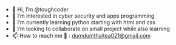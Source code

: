 - 👋 Hi, I’m @toughcoder
- 👀 I’m interested in cyber security and apps programming
- 🌱 I’m currently learning python starting with html and css
- 💞️ I’m looking to collaborate on small project while also learning
- 📫 How to reach me 📧 : dumdumthaitea021@gmail.com

<!---
toughcoder/toughcoder is a ✨ special ✨ repository because its `README.md` (this file) appears on your GitHub profile.
You can click the Preview link to take a look at your changes.
--->
